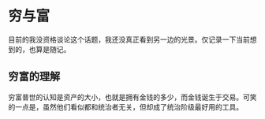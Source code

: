 # 穷与富

目前的我没资格谈论这个话题，我还没真正看到另一边的光景。仅记录一下当前想到的，也算是随记。<br>


## 穷富的理解
穷富普世的认知是资产的大小，也就是拥有金钱的多少，而金钱诞生于交易。可笑的一点是，虽然他们看似都和统治者无关，但却成了统治阶级最好用的工具。<br>
